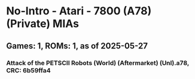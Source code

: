 # No-Intro - Atari - 7800 (A78) (Private) MIAs
## Games: 1, ROMs: 1, as of 2025-05-27

### Attack of the PETSCII Robots (World) (Aftermarket) (Unl).a78, CRC: 6b59ffa4
